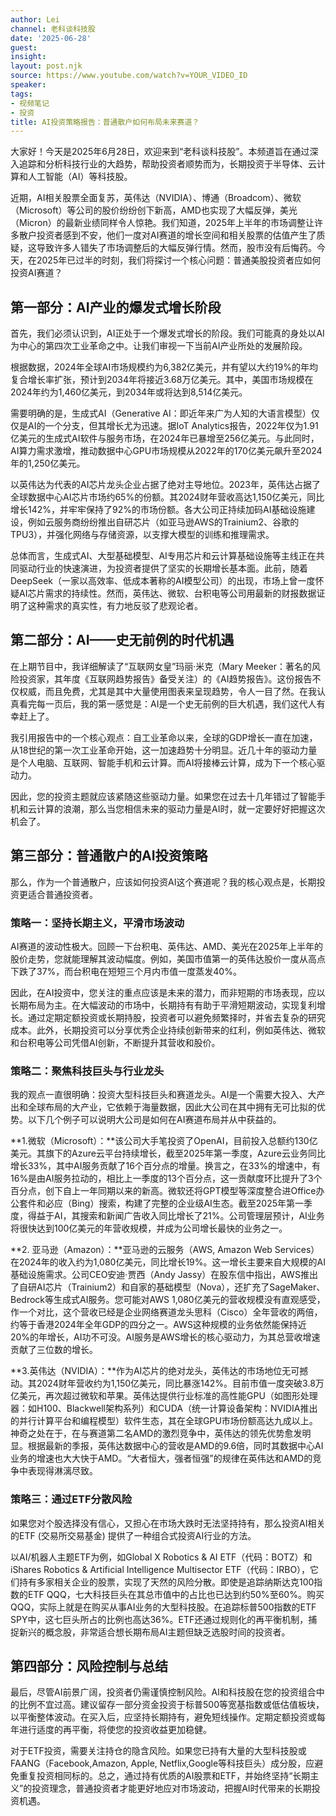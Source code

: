 ```yaml
---
author: Lei
channel: 老科谈科技股
date: '2025-06-28'
guest: 
insight: 
layout: post.njk
source: https://www.youtube.com/watch?v=YOUR_VIDEO_ID
speaker: 
tags:
- 视频笔记
- 投资
title: AI投资策略报告：普通散户如何布局未来赛道？
---
```


大家好！今天是2025年6月28日，欢迎来到“老科谈科技股”。本频道旨在通过深入追踪和分析科技行业的大趋势，帮助投资者顺势而为，长期投资于半导体、云计算和人工智能（AI）等科技股。

近期，AI相关股票全面复苏，英伟达（NVIDIA）、博通（Broadcom）、微软（Microsoft）等公司的股价纷纷创下新高，AMD也实现了大幅反弹，美光（Micron）的最新业绩同样令人惊艳。我们知道，2025年上半年的市场调整让许多散户投资者感到不安，他们一度对AI赛道的增长空间和相关股票的估值产生了质疑，这导致许多人错失了市场调整后的大幅反弹行情。然而，股市没有后悔药。今天，在2025年已过半的时刻，我们将探讨一个核心问题：普通美股投资者应如何投资AI赛道？

## 第一部分：AI产业的爆发式增长阶段

首先，我们必须认识到，AI正处于一个爆发式增长的阶段。我们可能真的身处以AI为中心的第四次工业革命之中。让我们审视一下当前AI产业所处的发展阶段。

根据数据，2024年全球AI市场规模约为6,382亿美元，并有望以大约19%的年均复合增长率扩张，预计到2034年将接近3.68万亿美元。其中，美国市场规模在2024年约为1,460亿美元，到2034年或将达到8,514亿美元。

需要明确的是，生成式AI（Generative
AI：即近年来广为人知的大语言模型）仅仅是AI的一个分支，但其增长尤为迅速。据IoT
Analytics报告，2022年仅为1.91亿美元的生成式AI软件与服务市场，在2024年已暴增至256亿美元。与此同时，AI算力需求激增，推动数据中心GPU市场规模从2022年的170亿美元飙升至2024年的1,250亿美元。

以英伟达为代表的AI芯片龙头企业占据了绝对主导地位。2023年，英伟达占据了全球数据中心AI芯片市场约65%的份额。其2024财年营收高达1,150亿美元，同比增长142%，并牢牢保持了92%的市场份额。各大公司正持续加码AI基础设施建设，例如云服务商纷纷推出自研芯片（如亚马逊AWS的Trainium2、谷歌的TPU3），并强化网络与存储资源，以支撑大模型的训练和推理需求。

总体而言，生成式AI、大型基础模型、AI专用芯片和云计算基础设施等主线正在共同驱动行业的快速演进，为投资者提供了坚实的长期增长基本面。此前，随着DeepSeek（一家以高效率、低成本著称的AI模型公司）的出现，市场上曾一度怀疑AI芯片需求的持续性。然而，英伟达、微软、台积电等公司用最新的财报数据证明了这种需求的真实性，有力地反驳了悲观论者。

## 第二部分：AI——史无前例的时代机遇

在上期节目中，我详细解读了“互联网女皇”玛丽·米克（Mary
Meeker：著名的风险投资家，其年度《互联网趋势报告》备受关注）的《AI趋势报告》。这份报告不仅权威，而且免费，尤其是其中大量使用图表来呈现趋势，令人一目了然。在我认真看完每一页后，我的第一感觉是：AI是一个史无前例的巨大机遇，我们这代人有幸赶上了。

我引用报告中的一个核心观点：自工业革命以来，全球的GDP增长一直在加速，从18世纪的第一次工业革命开始，这一加速趋势十分明显。近几十年的驱动力量是个人电脑、互联网、智能手机和云计算。而AI将接棒云计算，成为下一个核心驱动力。

因此，您的投资主题就应该紧随这些驱动力量。如果您在过去十几年错过了智能手机和云计算的浪潮，那么当您相信未来的驱动力量是AI时，就一定要好好把握这次机会了。

## 第三部分：普通散户的AI投资策略

那么，作为一个普通散户，应该如何投资AI这个赛道呢？我的核心观点是，长期投资更适合普通投资者。

### 策略一：坚持长期主义，平滑市场波动

AI赛道的波动性极大。回顾一下台积电、英伟达、AMD、美光在2025年上半年的股价走势，您就能理解其波动幅度。例如，美国市值第一的英伟达股价一度从高点下跌了37%，而台积电在短短三个月内市值一度蒸发40%。

因此，在AI投资中，您关注的重点应该是未来的潜力，而非短期的市场表现，应以长期布局为主。在大幅波动的市场中，长期持有有助于平滑短期波动，实现复利增长。通过定期定额投资或长期持股，投资者可以避免频繁择时，并省去复杂的研究成本。此外，长期投资可以分享优秀企业持续创新带来的红利，例如英伟达、微软和台积电等公司凭借AI创新，不断提升其营收和股价。

### 策略二：聚焦科技巨头与行业龙头

我的观点一直很明确：投资大型科技巨头和赛道龙头。AI是一个需要大投入、大产出和全球布局的大产业，它依赖于海量数据，因此大公司在其中拥有无可比拟的优势。以下几个例子可以说明大公司是如何在AI赛道布局并从中获益的。

**1.微软（Microsoft）：**该公司大手笔投资了OpenAI，目前投入总额约130亿美元。其旗下的Azure云平台持续增长，截至2025年第一季度，Azure云业务同比增长33%，其中AI服务贡献了16个百分点的增量。换言之，在33%的增速中，有16%是由AI服务拉动的，相比上一季度的13个百分点，这一贡献度环比提升了3个百分点，创下自上一年同期以来的新高。微软还将GPT模型等深度整合进Office办公套件和必应（Bing）搜索，构建了完整的企业级AI生态。截至2025年第一季度，得益于AI，其搜索和新闻广告收入同比增长了21%。公司管理层预计，AI业务将很快达到100亿美元的年营收规模，并成为公司增长最快的业务之一。

**2. 亚马逊（Amazon）：**亚马逊的云服务（AWS, Amazon Web
Services）在2024年的收入约为1,080亿美元，同比增长19%。这一增长主要来自大规模的AI基础设施需求。公司CEO安迪·贾西（Andy
Jassy）在股东信中指出，AWS推出了自研AI芯片（Trainium2）和自家的基础模型（Nova），还扩充了SageMaker、Bedrock等生成式AI服务。您可能对AWS
1,080亿美元的营收规模没有直观感受，作一个对比，这个营收已经是企业网络赛道龙头思科（Cisco）全年营收的两倍，约等于香港2024年全年GDP的四分之一。AWS这种规模的业务依然能保持近20%的年增长，AI功不可没。AI服务是AWS增长的核心驱动力，为其总营收增速贡献了三位数的增长。

**3.英伟达（NVIDIA）：**作为AI芯片的绝对龙头，英伟达的市场地位无可撼动。其2024财年营收约为1,150亿美元，同比暴涨142%。目前市值一度突破3.8万亿美元，再次超过微软和苹果。英伟达提供行业标准的高性能GPU（如图形处理器：如H100、Blackwell架构系列）和CUDA（统一计算设备架构：NVIDIA推出的并行计算平台和编程模型）软件生态，其在全球GPU市场份额高达九成以上。神奇之处在于，在与赛道第二名AMD的激烈竞争中，英伟达的领先优势愈发明显。根据最新的季报，英伟达数据中心的营收是AMD的9.6倍，同时其数据中心AI业务的增速也大大快于AMD。“大者恒大，强者恒强”的规律在英伟达和AMD的竞争中表现得淋漓尽致。

### 策略三：通过ETF分散风险

如果您对个股选择没有信心，又担心在市场大跌时无法坚持持有，那么投资AI相关的ETF
(交易所交易基金) 提供了一种组合式投资AI行业的方法。

以AI/机器人主题ETF为例，如Global X Robotics & AI
ETF（代码：BOTZ）和iShares Robotics & Artificial Intelligence
Multisector ETF（代码：IRBO），它们持有多家相关企业的股票，实现了天然的风险分散。即使是追踪纳斯达克100指数的ETF
QQQ，七大科技巨头在其总市值中的占比也已达到约50%至60%。购买QQQ，实际上就是在购买从事AI业务的大型科技股。在追踪标普500指数的ETF
SPY中，这七巨头所占的比例也高达36%。ETF还通过规则化的再平衡机制，捕捉新兴的概念股，非常适合想长期布局AI主题但缺乏选股时间的投资者。

## 第四部分：风险控制与总结

最后，尽管AI前景广阔，投资者仍需谨慎控制风险。AI和科技股在您的投资组合中的比例不宜过高。建议留存一部分资金投资于标普500等宽基指数或低估值板块，以平衡整体波动。在买入后，应坚持长期持有，避免短线操作。定期定额投资或每年进行适度的再平衡，将使您的投资收益更加稳健。

对于ETF投资，需要关注持仓的隐含风险。如果您已持有大量的大型科技股或FAANG（Facebook,Amazon, Apple, Netflix,Google等科技巨头）成分股，应避免重复投资相同标的。总之，通过持有优质的AI股票和ETF，并始终坚持“长期主义”的投资理念，普通投资者才能更好地应对市场波动，把握AI时代带来的长期投资机遇。
